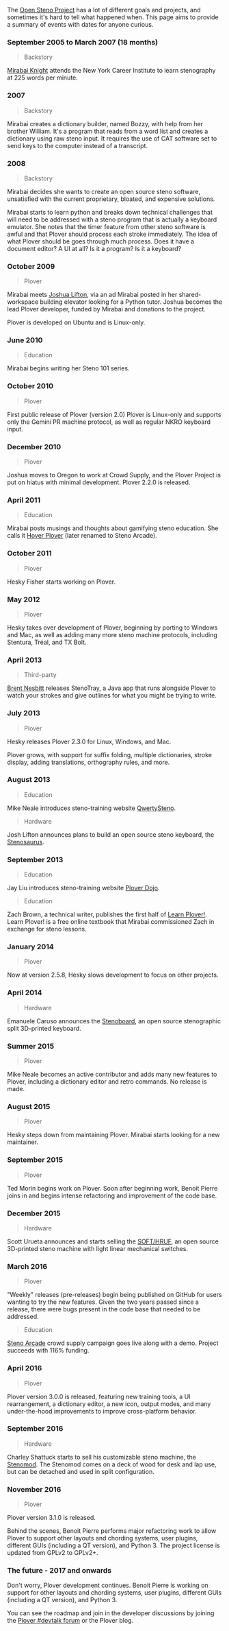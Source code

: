 The [Open Steno Project](www.opensteno.org) has a lot of different goals and projects, and sometimes it's hard to tell what happened when. This page aims to provide a summary of events with dates for anyone curious.

### September 2005 to March 2007 (18 months)

> Backstory

[Mirabai Knight](https://stenoknight.com/) attends the New York Career Institute to learn stenography at 225 words per minute.

### 2007

> Backstory

Mirabai creates a dictionary builder, named Bozzy, with help from her brother William. It's a program that reads from a word list and creates a dictionary using raw steno input. It requires the use of CAT software set to send keys to the computer instead of a transcript.

### 2008

> Backstory

Mirabai decides she wants to create an open source steno software, unsatisfied with the current proprietary, bloated, and expensive solutions.

Mirabai starts to learn python and breaks down technical challenges that will need to be addressed with a steno program that is actually a keyboard emulator. She notes that the timer feature from other steno software is awful and that Plover should process each stroke immediately. The idea of what Plover should be goes through much process. Does it have a document editor? A UI at all? Is it a program? Is it a keyboard?

### October 2009

> Plover

Mirabai meets [Joshua Lifton](https://www.crunchbase.com/person/joshua-lifton#/entity), via an ad Mirabai posted in her shared-workspace building elevator looking for a Python tutor. Joshua becomes the lead Plover developer, funded by Mirabai and donations to the project.

Plover is developed on Ubuntu and is Linux-only.

### June 2010

> Education

Mirabai begins writing her Steno 101 series.

### October 2010

> Plover

First public release of Plover (version 2.0) Plover is Linux-only and supports only the Gemini PR machine protocol, as well as regular NKRO keyboard input.

### December 2010

> Plover

Joshua moves to Oregon to work at Crowd Supply, and the Plover Project is put on hiatus with minimal development. Plover 2.2.0 is released.

### April 2011

> Education

Mirabai posts musings and thoughts about gamifying steno education. She calls it [Hover Plover](http://plover.stenoknight.com/2011/04/hover-plover.html) (later renamed to Steno Arcade).

### October 2011

> Plover

Hesky Fisher starts working on Plover.

### May 2012

> Plover

Hesky takes over development of Plover, beginning by porting to Windows and Mac, as well as adding many more steno machine protocols, including Stentura, Tréal, and TX Bolt.

### April 2013

> Third-party

[Brent Nesbitt](https://github.com/brentn) releases StenoTray, a Java app that runs alongside Plover to watch your strokes and give outlines for what you might be trying to write.

### July 2013

> Plover

Hesky releases Plover 2.3.0 for Linux, Windows, and Mac.

Plover grows, with support for suffix folding, multiple dictionaries, stroke display, adding translations, orthography rules, and more.

### August 2013

> Education

Mike Neale introduces steno-training website [QwertySteno](http://qwertysteno.com/).

> Hardware

Josh Lifton announces plans to build an open source steno keyboard, the [Stenosaurus](http://stenosaurus.blogspot.ca/).

### September 2013

> Education

Jay Liu introduces steno-training website [Plover Dojo](http://ploverdojo.appspot.com/).

> Education

Zach Brown, a technical writer, publishes the first half of [Learn Plover!](https://sites.google.com/site/ploverdoc/home). Learn Plover! is a free online textbook that Mirabai commissioned Zach in exchange for steno lessons.

### January 2014

> Plover

Now at version 2.5.8, Hesky slows development to focus on other projects.

### April 2014

> Hardware

Emanuele Caruso announces the [Stenoboard](http://www.stenoboard.com/), an open source stenographic split 3D-printed keyboard.

### Summer 2015

> Plover

Mike Neale becomes an active contributor and adds many new features to Plover, including a dictionary editor and retro commands. No release is made.

### August 2015

> Plover

Hesky steps down from maintaining Plover. Mirabai starts looking for a new maintainer.

### September 2015

> Plover

Ted Morin begins work on Plover. Soon after beginning work, Benoit Pierre joins in and begins intense refactoring and improvement of the code base.

### December 2015

> Hardware

Scott Urueta announces and starts selling the [SOFT/HRUF](https://softhruf.love), an open source 3D-printed steno machine with light linear mechanical switches.

### March 2016

> Plover

"Weekly" releases (pre-releases) begin being published on GitHub for users wanting to try the new features. Given the two years passed since a release, there were bugs present in the code base that needed to be addressed.

> Education

[Steno Arcade](http://plover.stenoknight.com/2016/03/steno-arcade-campaign-is-live.html) crowd supply campaign goes live along with a demo. Project succeeds with 116% funding.

### April 2016

> Plover

Plover version 3.0.0 is released, featuring new training tools, a UI rearrangement, a dictionary editor, a new icon, output modes, and many under-the-hood improvements to improve cross-platform behavior.

### September 2016

> Hardware

Charley Shattuck starts to sell his customizable steno machine, the [Stenomod](https://stenomod.blogspot.ca/). The Stenomod comes on a deck of wood for desk and lap use, but can be detached and used in split configuration.

### November 2016

> Plover

Plover version 3.1.0 is released.

Behind the scenes, Benoit Pierre performs major refactoring work to allow Plover to support other layouts and chording systems, user plugins, different GUIs (including a QT version), and Python 3. The project license is updated from GPLv2 to GPLv2+.

### The future - 2017 and onwards

Don't worry, Plover development continues. Benoit Pierre is working on support for other layouts and chording systems, user plugins, different GUIs (including a QT version), and Python 3.

You can see the roadmap and join in the developer discussions by joining the [Plover #devtalk forum](https://discordapp.com/channels/136953735426473984/144999734254370816) or the Plover blog. 
